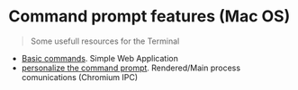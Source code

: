 # Command prompt features (Mac OS)

> Some usefull resources for the Terminal

- [Basic commands](https://github.com/jasancheg/Terminal-mac/blob/master/basic-commands.rm). Simple Web Application
- [personalize the command prompt](https://github.com/jasancheg/Terminal-mac/blob/master/personalize.md). Rendered/Main process comunications (Chromium IPC)